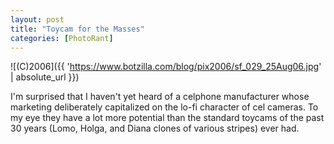 ```yaml
---
layout: post
title: "Toycam for the Masses"
categories: [PhotoRant]
---
```



![(C)2006]({{ 'https://www.botzilla.com/blog/pix2006/sf_029_25Aug06.jpg' | absolute_url }})


I'm surprised that I haven't yet heard of a celphone manufacturer whose marketing  deliberately capitalized on the lo-fi character of cel cameras. To my eye they have a lot more potential than the standard toycams of the past 30 years (Lomo, Holga, and Diana clones of various stripes) ever had.
